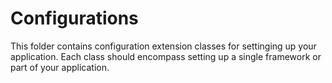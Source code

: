 ﻿# Configurations

This folder contains configuration extension classes for settinging up your application. Each class should encompass setting up a single framework or part of your application.
